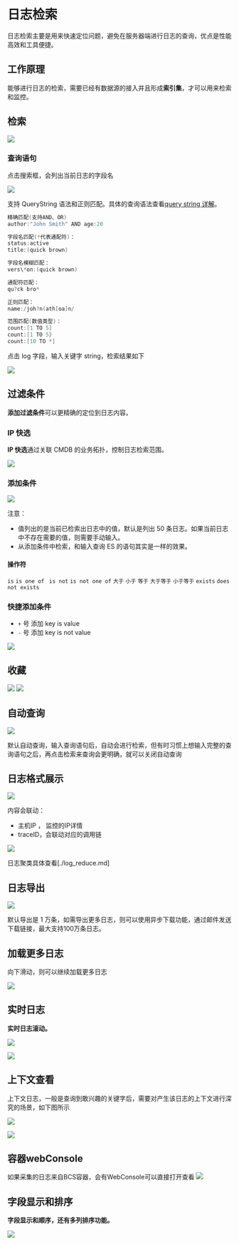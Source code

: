# 日志检索

日志检索主要是用来快速定位问题，避免在服务器端进行日志的查询，优点是性能高效和工具便捷。

## 工作原理

能够进行日志的检索，需要已经有数据源的接入并且形成**索引集**，才可以用来检索和监控。

## 检索

![](media/16619381745659.jpg)

### 查询语句

点击搜索框，会列出当前日志的字段名

![](media/16619382314914.jpg)


支持 QueryString 语法和正则匹配。具体的查询语法查看[query string 详解](./query_string.md)。

``` go
精确匹配(支持AND、OR)
author:"John Smith" AND age:20

字段名匹配(*代表通配符)：
status:active
title:(quick brown)

字段名模糊匹配：
vers\*on:(quick brown)

通配符匹配：
qu?ck bro*

正则匹配：
name:/joh?n(ath[oa]n/

范围匹配(数值类型)：
count:[1 TO 5]
count:[1 TO 5}
count:[10 TO *]
```

点击 log 字段，输入关键字 string，检索结果如下

![](media/16619382537693.jpg)


## 过滤条件

**添加过滤条件**可以更精确的定位到日志内容。

### IP 快选

**IP 快选**通过关联 CMDB 的业务拓扑，控制日志检索范围。

![](media/16619382867215.jpg)

### 添加条件

![](media/16619383036695.jpg)

注意：

* 值列出的是当前已检索出日志中的值，默认是列出 50 条日志。如果当前日志中不存在需要的值，则需要手动输入。
* 从添加条件中检索，和输入查询 ES 的语句其实是一样的效果。
     

#### 操作符

`is`
`is one of `
`is not`
`is not one of`
`大于`
`小于`
`等于`
`大于等于`
`小于等于`
`exists`
`does not exists`     
     
      
### 快捷添加条件

* `+` 号 添加 key is value
* `-` 号 添加 key is not value

![](media/16619384495315.jpg)

## 收藏 

![](media/16619385543540.jpg)
![](media/16619385597843.jpg)


## 自动查询

![](media/16619385728928.jpg)

默认自动查询，输入查询语句后，自动会进行检索，但有时习惯上想输入完整的查询语句之后，再点击检索来查询会更明确，就可以关闭自动查询

## 日志格式展示

![](media/16619386379980.jpg)

内容会联动：

* 主机IP ， 监控的IP详情
* traceID，会联动对应的调用链

![](media/16619392015882.jpg)

日志聚类具体查看[./log_reduce.md]

## 日志导出

![](media/16619386446894.jpg)

默认导出是 1 万条，如需导出更多日志，则可以使用异步下载功能，通过邮件发送下载链接，最大支持100万条日志。

## 加载更多日志

向下滑动，则可以继续加载更多日志

![](media/16619386637154.jpg)


## 实时日志

**实时日志滚动。**

![](media/16619386815631.jpg)

![](media/16619386973151.jpg)


## 上下文查看

上下文日志，一般是查询到敢兴趣的关键字后，需要对产生该日志的上下文进行深究的场景，如下图所示

![](media/16619387199251.jpg)

![](media/16619387246047.jpg)


## 容器webConsole

如果采集的日志来自BCS容器，会有WebConsole可以直接打开查看
![](media/16619389802390.jpg)


## 字段显示和排序 

**字段显示和顺序，还有多列排序功能。**

![](media/16619387606093.jpg)


